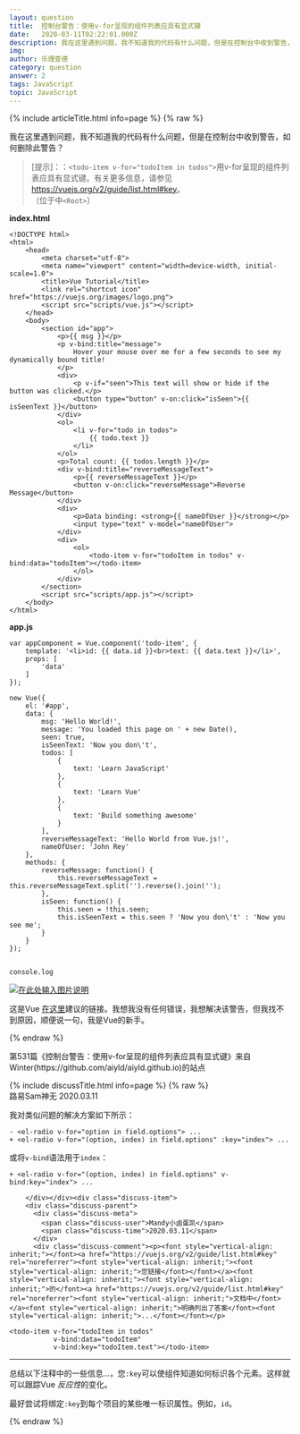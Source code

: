 ```yaml
---
layout: question
title:  控制台警告：使用v-for呈现的组件列表应具有显式键
date:   2020-03-11T02:22:01.000Z
description: 我在这里遇到问题，我不知道我的代码有什么问题，但是在控制台中收到警告，如何删除此警告？  \[提示\]：：<todo-item v-for="todoI...
img: 
author: 乐理查德
category: question
answer: 2
tags: JavaScript
topic: JavaScript
---
```

<div class="article-root">
  <div class="article">
    {% include articleTitle.html info=page %}
    {% raw %}
    <div class="article-content"><p><font style="vertical-align: inherit;"><font style="vertical-align: inherit;">我在这里遇到问题，我不知道我的代码有什么问题，但是在控制台中收到警告，如何删除此警告？</font></font></p>

<blockquote>
  <p><font style="vertical-align: inherit;"><font style="vertical-align: inherit;">[提示]：：</font></font><code>&lt;todo-item v-for="todoItem in todos"&gt;</code><font style="vertical-align: inherit;"><font style="vertical-align: inherit;">用v-for呈现的组件列表应具有显式键。</font><font style="vertical-align: inherit;">有关</font><font style="vertical-align: inherit;">更多信息，</font><font style="vertical-align: inherit;">请参见</font></font><a href="https://vuejs.org/v2/guide/list.html#key" rel="noreferrer"><font style="vertical-align: inherit;"><font style="vertical-align: inherit;">https://vuejs.org/v2/guide/list.html#key</font></font></a><font style="vertical-align: inherit;"><font style="vertical-align: inherit;">。</font></font><br><font style="vertical-align: inherit;"><font style="vertical-align: inherit;">
  （位于中</font></font><code>&lt;Root&gt;</code><font style="vertical-align: inherit;"><font style="vertical-align: inherit;">）</font></font></p>
</blockquote>

<p><strong><font style="vertical-align: inherit;"><font style="vertical-align: inherit;">index.html</font></font></strong></p>

<pre class="lang-html prettyprint-override"><code>&lt;!DOCTYPE html&gt;<font></font>
&lt;html&gt;<font></font>
    &lt;head&gt;<font></font>
        &lt;meta charset="utf-8"&gt;<font></font>
        &lt;meta name="viewport" content="width=device-width, initial-scale=1.0"&gt;<font></font>
        &lt;title&gt;Vue Tutorial&lt;/title&gt;<font></font>
        &lt;link rel="shortcut icon" href="https://vuejs.org/images/logo.png"&gt;<font></font>
        &lt;script src="scripts/vue.js"&gt;&lt;/script&gt;<font></font>
    &lt;/head&gt;<font></font>
    &lt;body&gt;<font></font>
        &lt;section id="app"&gt;<font></font>
            &lt;p&gt;{{ msg }}&lt;/p&gt;<font></font>
            &lt;p v-bind:title="message"&gt;<font></font>
                Hover your mouse over me for a few seconds to see my dynamically bound title!<font></font>
            &lt;/p&gt;<font></font>
            &lt;div&gt;<font></font>
                &lt;p v-if="seen"&gt;This text will show or hide if the button was clicked.&lt;/p&gt;<font></font>
                &lt;button type="button" v-on:click="isSeen"&gt;{{ isSeenText }}&lt;/button&gt;<font></font>
            &lt;/div&gt;<font></font>
            &lt;ol&gt;<font></font>
                &lt;li v-for="todo in todos"&gt;<font></font>
                    {{ todo.text }}<font></font>
                &lt;/li&gt;<font></font>
            &lt;/ol&gt;<font></font>
            &lt;p&gt;Total count: {{ todos.length }}&lt;/p&gt;<font></font>
            &lt;div v-bind:title="reverseMessageText"&gt;<font></font>
                &lt;p&gt;{{ reverseMessageText }}&lt;/p&gt;<font></font>
                &lt;button v-on:click="reverseMessage"&gt;Reverse Message&lt;/button&gt;<font></font>
            &lt;/div&gt;<font></font>
            &lt;div&gt;<font></font>
                &lt;p&gt;Data binding: &lt;strong&gt;{{ nameOfUser }}&lt;/strong&gt;&lt;/p&gt;<font></font>
                &lt;input type="text" v-model="nameOfUser"&gt;<font></font>
            &lt;/div&gt;<font></font>
            &lt;div&gt;<font></font>
                &lt;ol&gt;<font></font>
                    &lt;todo-item v-for="todoItem in todos" v-bind:data="todoItem"&gt;&lt;/todo-item&gt;<font></font>
                &lt;/ol&gt;<font></font>
            &lt;/div&gt;<font></font>
        &lt;/section&gt;<font></font>
        &lt;script src="scripts/app.js"&gt;&lt;/script&gt;<font></font>
    &lt;/body&gt;<font></font>
&lt;/html&gt;<font></font>
</code></pre>



<p><strong><font style="vertical-align: inherit;"><font style="vertical-align: inherit;">app.js</font></font></strong></p>



<pre class="lang-js prettyprint-override"><code>var appComponent = Vue.component('todo-item', {<font></font>
    template: '&lt;li&gt;id: {{ data.id }}&lt;br&gt;text: {{ data.text }}&lt;/li&gt;',<font></font>
    props: [<font></font>
        'data'<font></font>
    ]<font></font>
});<font></font>
<font></font>
new Vue({<font></font>
    el: '#app',<font></font>
    data: {<font></font>
        msg: 'Hello World!',<font></font>
        message: 'You loaded this page on ' + new Date(),<font></font>
        seen: true,<font></font>
        isSeenText: 'Now you don\'t',<font></font>
        todos: [<font></font>
            {<font></font>
                text: 'Learn JavaScript'<font></font>
            },<font></font>
            {<font></font>
                text: 'Learn Vue'<font></font>
            },<font></font>
            {<font></font>
                text: 'Build something awesome'<font></font>
            }<font></font>
        ],<font></font>
        reverseMessageText: 'Hello World from Vue.js!',<font></font>
        nameOfUser: 'John Rey'<font></font>
    },<font></font>
    methods: {<font></font>
        reverseMessage: function() {<font></font>
            this.reverseMessageText = this.reverseMessageText.split('').reverse().join('');<font></font>
        },<font></font>
        isSeen: function() {<font></font>
            this.seen = !this.seen;<font></font>
            this.isSeenText = this.seen ? 'Now you don\'t' : 'Now you see me';<font></font>
        }<font></font>
    }<font></font>
});<font></font>
<font></font>
<font></font>
console.log<font></font>
</code></pre>

<p><a href="https://www.samyoc.com//uploads/users/7232/images/thumbnails/1583893321912.jpg" data-src="https://www.samyoc.com//uploads/users/7232/images/1583893321912.jpg" rel="noreferrer"><img src="https://i.stack.imgur.com/bb6Dz.jpg" alt="在此处输入图片说明"></a></p>

<p><font style="vertical-align: inherit;"><font style="vertical-align: inherit;">这是Vue </font></font><a href="https://vuejs.org/guide/list.html#key" rel="noreferrer"><font style="vertical-align: inherit;"><font style="vertical-align: inherit;">在这里</font></font></a><font style="vertical-align: inherit;"><font style="vertical-align: inherit;">建议的链接</font><font style="vertical-align: inherit;">。</font><font style="vertical-align: inherit;">我想我没有任何错误，我想解决该警告，但我找不到原因，顺便说一句，我是Vue的新手。</font></font></p></div>
    {% endraw %}
  </div>
  <p class="winter_mark">第531篇《控制台警告：使用v-for呈现的组件列表应具有显式键》来自Winter(https://github.com/aiyld/aiyld.github.io)的站点</p>
  <div class="discuss-wrapper">
    {% include discussTitle.html info=page %}
    {% raw %}
    <div class="discuss-list">
    <div class="discuss-item">
        <div class="discuss-parent">
          <div class="discuss-meta">
            <span class="discuss-user">路易Sam神无</span>
            <span class="discuss-time">2020.03.11</span>
          </div>
          <div class="discuss-comment"><p><font style="vertical-align: inherit;"><font style="vertical-align: inherit;">我对类似问题的解决方案如下所示：</font></font></p>

<pre><code>- &lt;el-radio v-for="option in field.options"&gt; ...<font></font>
+ &lt;el-radio v-for="(option, index) in field.options" :key="index"&gt; ...<font></font>
</code></pre>

<p><font style="vertical-align: inherit;"><font style="vertical-align: inherit;">或将</font></font><code>v-bind</code><font style="vertical-align: inherit;"><font style="vertical-align: inherit;">语法用于</font></font><code>index</code><font style="vertical-align: inherit;"><font style="vertical-align: inherit;">：</font></font></p>

<pre><code>+ &lt;el-radio v-for="(option, index) in field.options" v-bind:key="index"&gt; ...
</code></pre></div>
        </div></div><div class="discuss-item">
        <div class="discuss-parent">
          <div class="discuss-meta">
            <span class="discuss-user">Mandy小卤蛋凯</span>
            <span class="discuss-time">2020.03.11</span>
          </div>
          <div class="discuss-comment"><p><font style="vertical-align: inherit;"></font><a href="https://vuejs.org/v2/guide/list.html#key" rel="noreferrer"><font style="vertical-align: inherit;"><font style="vertical-align: inherit;">您链接</font></font></a><font style="vertical-align: inherit;"><font style="vertical-align: inherit;">的</font><a href="https://vuejs.org/v2/guide/list.html#key" rel="noreferrer"><font style="vertical-align: inherit;">文档中</font></a><font style="vertical-align: inherit;">明确列出了答案</font><font style="vertical-align: inherit;">...</font></font></p>

<pre><code>&lt;todo-item v-for="todoItem in todos"<font></font>
           v-bind:data="todoItem"<font></font>
           v-bind:key="todoItem.text"&gt;&lt;/todo-item&gt;<font></font>
</code></pre>

<hr>

<p><font style="vertical-align: inherit;"><font style="vertical-align: inherit;">总结以下注释中的一些信息...，您</font></font><code>:key</code><font style="vertical-align: inherit;"><font style="vertical-align: inherit;">可以使组件知道如何标识各个元素。</font><font style="vertical-align: inherit;">这样就可以跟踪Vue </font></font><em><font style="vertical-align: inherit;"><font style="vertical-align: inherit;">反应性</font></font></em><font style="vertical-align: inherit;"><font style="vertical-align: inherit;">的变化</font><font style="vertical-align: inherit;">。</font></font></p>

<p><font style="vertical-align: inherit;"><font style="vertical-align: inherit;">最好尝试将绑定</font></font><code>:key</code><font style="vertical-align: inherit;"><font style="vertical-align: inherit;">到每个项目的某些唯一标识属性。</font><font style="vertical-align: inherit;">例如，</font></font><code>id</code><font style="vertical-align: inherit;"><font style="vertical-align: inherit;">。</font></font></p></div>
        </div></div>
    </div>
    {% endraw %}
  </div>
<div>
